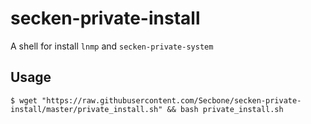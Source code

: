 # secken-private-install

A shell for install `lnmp` and `secken-private-system`

## Usage

```
$ wget "https://raw.githubusercontent.com/Secbone/secken-private-install/master/private_install.sh" && bash private_install.sh
```
